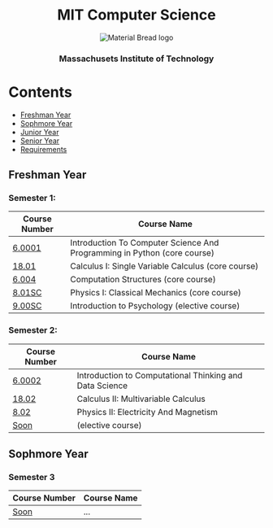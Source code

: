 <h1 align="center">MIT Computer Science</h1>

<p align="center">
    <img src="Logo/MIT-Logo.png" alt="Material Bread logo">
</p>
<h3 align="center">Massachusets Institute of Technology</h3>

# Contents

- [Freshman Year](https://github.com/shamsiddin-abbasov/MIT-Computer-Science-Roadmap#freshman-year)
- [Sophmore Year](https://github.com/shamsiddin-abbasov/MIT-Computer-Science-Roadmap#sophmore-year)
- [Junior Year](https://github.com/shamsiddin-abbasov/MIT-Computer-Science-Roadmap#junior-year)
- [Senior Year](https://github.com/shamsiddin-abbasov/MIT-Computer-Science-Roadmap#senior-year)
- [Requirements](https://github.com/shamsiddin-abbasov/MIT-Computer-Science-Roadmap#requirements)

## Freshman Year

### Semester 1:

| Course Number  | Course Name |
| ------------- | ------------- |
| [6.0001](https://ocw.mit.edu/courses/6-0001-introduction-to-computer-science-and-programming-in-python-fall-2016/) | Introduction To Computer Science And Programming in Python (core course) |
| [18.01](https://ocw.mit.edu/courses/18-01-calculus-i-single-variable-calculus-fall-2020/) | Calculus I: Single Variable Calculus (core course) |
| [6.004](https://ocw.mit.edu/courses/6-004-computation-structures-spring-2017/) | Computation Structures (core course) |
| [8.01SC](https://ocw.mit.edu/courses/8-01sc-classical-mechanics-fall-2016/) | Physics I: Classical Mechanics (core course) |
| [9.00SC](https://ocw.mit.edu/courses/9-00sc-introduction-to-psychology-fall-2011/) | Introduction to Psychology (elective course) |

### Semester 2:

| Course Number  | Course Name |
| ------------- | ------------- |
| [6.0002](https://ocw.mit.edu/courses/6-0002-introduction-to-computational-thinking-and-data-science-fall-2016/) | Introduction to Computational Thinking and Data Science |
| [18.02](https://ocw.mit.edu/courses/18-02-multivariable-calculus-fall-2007/) | Calculus II: Multivariable Calculus |
| [8.02](https://ocw.mit.edu/courses/8-02-physics-ii-electricity-and-magnetism-spring-2019/) | Physics II: Electricity And Magnetism |
| [Soon]() | (elective course) |

## Sophmore Year

### Semester 3

| Course Number  | Course Name |
| ------------- | ------------- |
| [Soon]() | ... |
